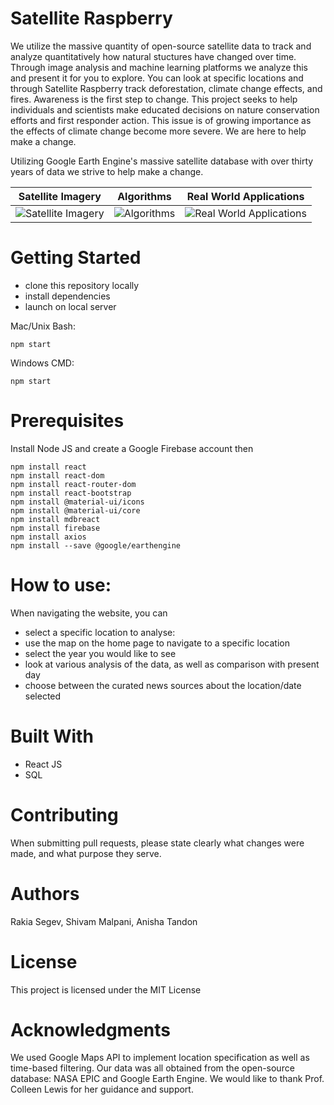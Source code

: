 # Satellite Raspberry 
We utilize the massive quantity of open-source satellite data to track and analyze quantitatively how natural stuctures have changed over time. Through image analysis and machine learning platforms we analyze this and present it for you to explore. You can look at specific locations and through Satellite Raspberry track deforestation, climate change effects, and fires. Awareness is the first step to change. This project seeks to help individuals and scientists make educated decisions on nature conservation efforts and first responder action. This issue is of growing importance as the effects of climate change become more severe. We are here to help make a change.

Utilizing Google Earth Engine's massive satellite database with over thirty years of data we strive to help make a change. 

Satellite Imagery            |  Algorithms |  Real World Applications
:-------------------------:|:-------------------------:|:-------------------------:
![]("Satellite.png "Satellite Imagery") |  ![]("Algorithm.png "Algorithms") | ![]("World.png "Real World Applications")



# Getting Started
- clone this repository locally 
- install dependencies 
- launch on local server 

Mac/Unix Bash: 
```
npm start
```


Windows CMD: 
```
npm start
```


# Prerequisites
Install Node JS and create a Google Firebase account then
```
npm install react
npm install react-dom
npm install react-router-dom
npm install react-bootstrap
npm install @material-ui/icons
npm install @material-ui/core
npm install mdbreact 
npm install firebase 
npm install axios
npm install --save @google/earthengine 

```

# How to use: 
When navigating the website, you can 

- select a specific location to analyse: 
- use the map on the home page to navigate to a specific location 
- select the year you would like to see 
- look at various analysis of the data, as well as comparison with present day 
- choose between the curated news sources about the location/date selected 

# Built With
- React JS
- SQL

# Contributing
When submitting pull requests, please state clearly what changes were made, and what purpose they serve. 

# Authors
Rakia Segev, Shivam Malpani, Anisha Tandon 

# License
This project is licensed under the MIT License

# Acknowledgments
We used Google Maps API to implement location specification as well as time-based filtering. Our data was all obtained from the open-source database: NASA EPIC and Google Earth Engine. We would like to thank Prof. Colleen Lewis for her guidance and support. 